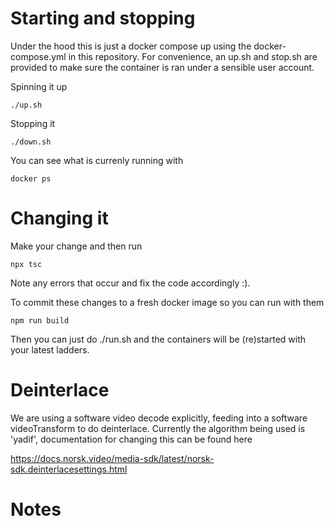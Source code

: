 # Starting and stopping

Under the hood this is just a docker compose up using the docker-compose.yml in this repository. For convenience, an up.sh and stop.sh are provided to make sure the container is ran under a sensible user account.

Spinning it up

```
./up.sh
```


Stopping it

```
./down.sh 
```

You can see what is currenly running with

```
docker ps
```

# Changing it


Make your change and then run

```
npx tsc
```

Note any errors that occur and fix the code accordingly :). 

To commit these changes to a fresh docker image so you can run with them

```
npm run build
```


Then you can just do ./run.sh and the containers will be (re)started with your latest ladders.

# Deinterlace
We are using a software video decode explicitly, feeding into a software videoTransform to do deinterlace. Currently the algorithm being used is 'yadif', documentation for changing this can be found here

https://docs.norsk.video/media-sdk/latest/norsk-sdk.deinterlacesettings.html

# Notes





